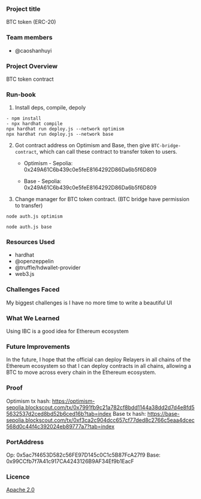 ### Project title
BTC token (ERC-20)

### Team members
- @caoshanhuyi

### Project Overview
BTC token contract

### Run-book
1. Install deps, compile, depoly
```shell
- npm install
- npx hardhat compile
npx hardhat run deploy.js --network optimism
npx hardhat run deploy.js --network base
```
2. Got contract address on Optimism and Base, then give `BTC-bridge-contract`, which can call these contract to transfer token to users.
    - Optimism - Sepolia: 0x249A61C6b439c0e5feE8164292D86Da6b5f6D809

    - Base - Sepolia: 0x249A61C6b439c0e5feE8164292D86Da6b5f6D809
3. Change manager for BTC token contract. (BTC bridge have permission to transfer)
```shell
node auth.js optimism

node auth.js base
```

### Resources Used
- hardhat
- @openzeppelin
- @truffle/hdwallet-provider
- web3.js
### Challenges Faced
My biggest challenges is I have no more time to write a beautiful UI
### What We Learned
Using IBC is a good idea for Ethereum ecosystem
### Future Improvements
In the future, I hope that the official can deploy Relayers in all chains of the Ethereum ecosystem so that I can deploy contracts in all chains, allowing a BTC to move across every chain in the Ethereum ecosystem.

### Proof
Optimism tx hash: https://optimism-sepolia.blockscout.com/tx/0x7991fb9c21a782cf8bdd1144a38dd2d7d4e8fd55632537d2ced8bd52b6ced16b?tab=index
Base tx hash: https://base-sepolia.blockscout.com/tx/0xf3ca2c904dcc657cf77ded8c2766c5eaa4dcec568d0c44f4c392024eb89777a7?tab=index


### PortAddress
Op: 0x5ac7f4653D582c56FE97D145c0C1c5B87FcA27f9
Base: 0x99CCfb7f7A41c917CA4243126B9AF34Ef9b1EacF
 
### Licence
[Apache 2.0](LICENSE)

